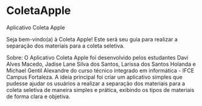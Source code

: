 # ColetaApple
Aplicativo Coleta Apple

Seja bem-vindo(a) à Coleta Apple! Este será seu guia para realizar a separação dos materiais para a coleta seletiva.

Sobre: O Aplicativo Coleta Apple foi desenvolvido pelos estudantes Davi Alves Macedo, Jadise Lane Silva dos Santos, Larissa dos Santos Holanda e Michael Gentil Alexandre do curso técnico integrado em informática - IFCE Campus Fortaleza. A ideia principal foi criar um aplicativo simples que pudesse ajudar os usuários a realizar a separação dos materiais para a coleta seletiva de maneira simples e prática, exibindo os tipos de materiais de forma clara e objetiva.


